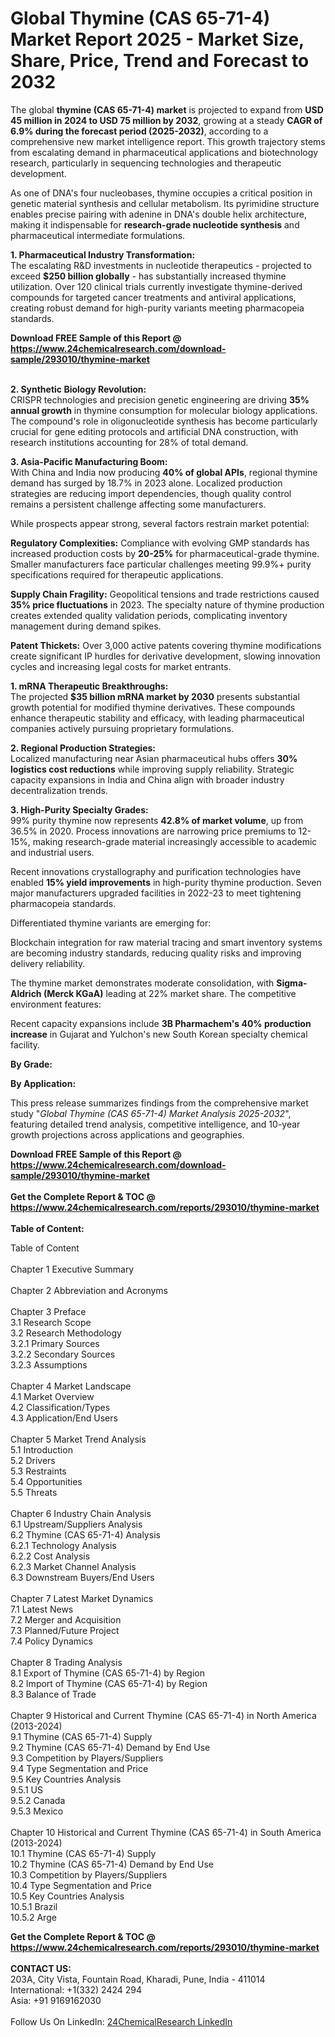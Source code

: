 <h1>Global Thymine (CAS 65-71-4) Market Report 2025 - Market Size, Share, Price, Trend and Forecast to 2032</h1><p>The global <strong>thymine (CAS 65-71-4) market</strong> is projected to expand from <strong>USD 45 million in 2024 to USD 75 million by 2032</strong>, growing at a steady <strong>CAGR of 6.9% during the forecast period (2025-2032)</strong>, according to a comprehensive new market intelligence report. This growth trajectory stems from escalating demand in pharmaceutical applications and biotechnology research, particularly in sequencing technologies and therapeutic development.</p><p>As one of DNA's four nucleobases, thymine occupies a critical position in genetic material synthesis and cellular metabolism. Its pyrimidine structure enables precise pairing with adenine in DNA's double helix architecture, making it indispensable for <strong>research-grade nucleotide synthesis</strong> and pharmaceutical intermediate formulations.</p><p><strong>1. Pharmaceutical Industry Transformation:</strong><br>
The escalating R&amp;D investments in nucleotide therapeutics - projected to exceed <strong>$250 billion globally</strong> - has substantially increased thymine utilization. Over 120 clinical trials currently investigate thymine-derived compounds for targeted cancer treatments and antiviral applications, creating robust demand for high-purity variants meeting pharmacopeia standards.</p><div><b>Download FREE Sample of this Report @ 
            <a href="https://www.24chemicalresearch.com/download-sample/293010/thymine-market">
            https://www.24chemicalresearch.com/download-sample/293010/thymine-market</a></b></div><br><p><strong>2. Synthetic Biology Revolution:</strong><br>
CRISPR technologies and precision genetic engineering are driving <strong>35% annual growth</strong> in thymine consumption for molecular biology applications. The compound's role in oligonucleotide synthesis has become particularly crucial for gene editing protocols and artificial DNA construction, with research institutions accounting for 28% of total demand.</p><p><strong>3. Asia-Pacific Manufacturing Boom:</strong><br>
With China and India now producing <strong>40% of global APIs</strong>, regional thymine demand has surged by 18.7% in 2023 alone. Localized production strategies are reducing import dependencies, though quality control remains a persistent challenge affecting some manufacturers.</p><p>While prospects appear strong, several factors restrain market potential:</p><p><strong>Regulatory Complexities:</strong> Compliance with evolving GMP standards has increased production costs by <strong>20-25%</strong> for pharmaceutical-grade thymine. Smaller manufacturers face particular challenges meeting 99.9%+ purity specifications required for therapeutic applications.</p><p><strong>Supply Chain Fragility:</strong> Geopolitical tensions and trade restrictions caused <strong>35% price fluctuations</strong> in 2023. The specialty nature of thymine production creates extended quality validation periods, complicating inventory management during demand spikes.</p><p><strong>Patent Thickets:</strong> Over 3,000 active patents covering thymine modifications create significant IP hurdles for derivative development, slowing innovation cycles and increasing legal costs for market entrants.</p><p><strong>1. mRNA Therapeutic Breakthroughs:</strong><br>
The projected <strong>$35 billion mRNA market by 2030</strong> presents substantial growth potential for modified thymine derivatives. These compounds enhance therapeutic stability and efficacy, with leading pharmaceutical companies actively pursuing proprietary formulations.</p><p><strong>2. Regional Production Strategies:</strong><br>
Localized manufacturing near Asian pharmaceutical hubs offers <strong>30% logistics cost reductions</strong> while improving supply reliability. Strategic capacity expansions in India and China align with broader industry decentralization trends.</p><p><strong>3. High-Purity Specialty Grades:</strong><br>
99% purity thymine now represents <strong>42.8% of market volume</strong>, up from 36.5% in 2020. Process innovations are narrowing price premiums to 12-15%, making research-grade material increasingly accessible to academic and industrial users.</p><p>Recent innovations crystallography and purification technologies have enabled <strong>15% yield improvements</strong> in high-purity thymine production. Seven major manufacturers upgraded facilities in 2022-23 to meet tightening pharmacopeia standards.</p><p>Differentiated thymine variants are emerging for:</p><p>Blockchain integration for raw material tracing and smart inventory systems are becoming industry standards, reducing quality risks and improving delivery reliability.</p><p>The thymine market demonstrates moderate consolidation, with <strong>Sigma-Aldrich (Merck KGaA)</strong> leading at 22% market share. The competitive environment features:</p><p>Recent capacity expansions include <strong>3B Pharmachem's 40% production increase</strong> in Gujarat and Yulchon's new South Korean specialty chemical facility.</p><p><strong>By Grade:</strong></p><p><strong>By Application:</strong></p><p>This press release summarizes findings from the comprehensive market study "<em>Global Thymine (CAS 65-71-4) Market Analysis 2025-2032</em>", featuring detailed trend analysis, competitive intelligence, and 10-year growth projections across applications and geographies.</p><div><b>Download FREE Sample of this Report @ 
            <a href="https://www.24chemicalresearch.com/download-sample/293010/thymine-market">
            https://www.24chemicalresearch.com/download-sample/293010/thymine-market</a></b></div><br><div><b>Get the Complete Report & TOC @ 
            <a href="https://www.24chemicalresearch.com/reports/293010/thymine-market">
            https://www.24chemicalresearch.com/reports/293010/thymine-market</a></b></div><br>
            <b>Table of Content:</b><p>Table of Content<br />
<br />
Chapter 1 Executive Summary<br />
<br />
Chapter 2 Abbreviation and Acronyms<br />
<br />
Chapter 3 Preface<br />
3.1 Research Scope<br />
3.2 Research Methodology<br />
  3.2.1 Primary Sources<br />
  3.2.2 Secondary Sources<br />
  3.2.3 Assumptions<br />
		<br />
Chapter 4 Market Landscape<br />
4.1 Market Overview<br />
4.2 Classification/Types<br />
4.3 Application/End Users<br />
<br />
Chapter 5 Market Trend Analysis <br />
5.1 Introduction<br />
5.2 Drivers<br />
5.3 Restraints<br />
5.4 Opportunities<br />
5.5 Threats<br />
<br />
Chapter 6 Industry Chain Analysis<br />
6.1 Upstream/Suppliers Analysis<br />
6.2 Thymine (CAS 65-71-4) Analysis<br />
  6.2.1 Technology Analysis<br />
  6.2.2 Cost Analysis<br />
  6.2.3 Market Channel Analysis<br />
6.3 Downstream Buyers/End Users<br />
<br />
Chapter 7 Latest Market Dynamics<br />
7.1 Latest News<br />
7.2 Merger and Acquisition<br />
7.3 Planned/Future Project<br />
7.4 Policy Dynamics<br />
<br />
Chapter 8 Trading Analysis<br />
8.1 Export of Thymine (CAS 65-71-4) by Region<br />
8.2 Import of Thymine (CAS 65-71-4) by Region<br />
8.3 Balance of Trade<br />
<br />
Chapter 9 Historical and Current Thymine (CAS 65-71-4) in North America (2013-2024)<br />
9.1 Thymine (CAS 65-71-4) Supply <br />
9.2 Thymine (CAS 65-71-4) Demand by End Use<br />
9.3 Competition by Players/Suppliers<br />
9.4 Type Segmentation and Price<br />
9.5 Key Countries Analysis<br />
  9.5.1 US<br />
  9.5.2 Canada<br />
  9.5.3 Mexico<br />
<br />
Chapter 10 Historical and Current Thymine (CAS 65-71-4) in South America (2013-2024)<br />
10.1 Thymine (CAS 65-71-4) Supply <br />
10.2 Thymine (CAS 65-71-4) Demand by End Use<br />
10.3 Competition by Players/Suppliers<br />
10.4 Type Segmentation and Price<br />
10.5 Key Countries Analysis<br />
  10.5.1 Brazil<br />
  10.5.2 Arge</p><div><b>Get the Complete Report & TOC @ 
            <a href="https://www.24chemicalresearch.com/reports/293010/thymine-market">
            https://www.24chemicalresearch.com/reports/293010/thymine-market</a></b></div><br><b>CONTACT US:</b><br>
            203A, City Vista, Fountain Road, Kharadi, Pune, India - 411014<br>
            International: +1(332) 2424 294<br>
            Asia: +91 9169162030 <br><br>
            Follow Us On LinkedIn: <a href="https://www.linkedin.com/company/24chemicalresearch/">24ChemicalResearch LinkedIn</a>